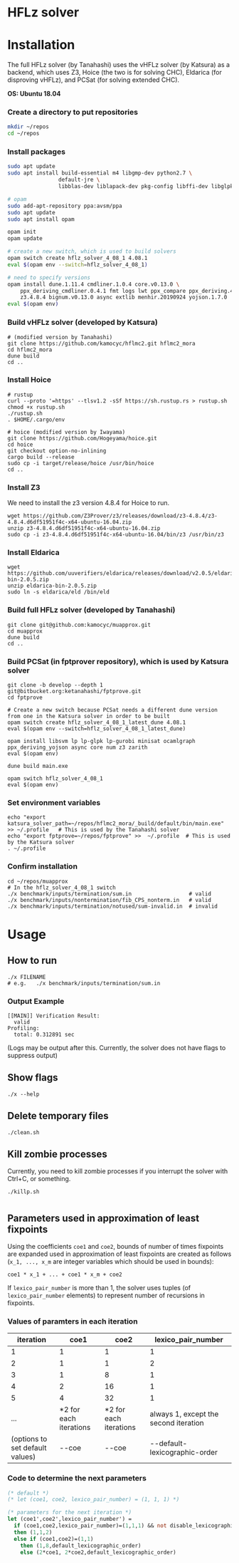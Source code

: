 # HFLz solver

# Installation

The full HFLz solver (by Tanahashi) uses the vHFLz solver (by Katsura) as a backend, which uses Z3, Hoice (the two is for solving CHC), Eldarica (for disproving vHFLz), and PCSat (for solving extended CHC).

**OS: Ubuntu 18.04**

### Create a directory to put repositories

```bash
mkdir ~/repos
cd ~/repos
```

### Install packages

```bash
sudo apt update
sudo apt install build-essential m4 libgmp-dev python2.7 \
                default-jre \
                libblas-dev liblapack-dev pkg-config libffi-dev libglpk-dev

# opam
sudo add-apt-repository ppa:avsm/ppa
sudo apt update
sudo apt install opam

opam init
opam update

# create a new switch, which is used to build solvers
opam switch create hflz_solver_4_08_1 4.08.1
eval $(opam env --switch=hflz_solver_4_08_1)

# need to specify versions
opam install dune.1.11.4 cmdliner.1.0.4 core.v0.13.0 \
    ppx_deriving_cmdliner.0.4.1 fmt logs lwt ppx_compare ppx_deriving.4.5 ppx_let ppx_sexp_conv \
    z3.4.8.4 bignum.v0.13.0 async extlib menhir.20190924 yojson.1.7.0
eval $(opam env)
```

### Build vHFLz solver (developed by Katsura)

```
# (modified version by Tanahashi)
git clone https://github.com/kamocyc/hflmc2.git hflmc2_mora
cd hflmc2_mora
dune build
cd ..
```

### Install Hoice

```
# rustup
curl --proto '=https' --tlsv1.2 -sSf https://sh.rustup.rs > rustup.sh
chmod +x rustup.sh
./rustup.sh
. $HOME/.cargo/env

# hoice (modified version by Iwayama)
git clone https://github.com/Hogeyama/hoice.git
cd hoice
git checkout option-no-inlining
cargo build --release
sudo cp -i target/release/hoice /usr/bin/hoice
cd ..
```

### Install Z3

We need to install the z3 version 4.8.4 for Hoice to run.

```
wget https://github.com/Z3Prover/z3/releases/download/z3-4.8.4/z3-4.8.4.d6df51951f4c-x64-ubuntu-16.04.zip
unzip z3-4.8.4.d6df51951f4c-x64-ubuntu-16.04.zip
sudo cp -i z3-4.8.4.d6df51951f4c-x64-ubuntu-16.04/bin/z3 /usr/bin/z3
```

### Install Eldarica

```
wget https://github.com/uuverifiers/eldarica/releases/download/v2.0.5/eldarica-bin-2.0.5.zip
unzip eldarica-bin-2.0.5.zip
sudo ln -s eldarica/eld /bin/eld
```


### Build full HFLz solver (developed by Tanahashi)

```
git clone git@github.com:kamocyc/muapprox.git
cd muapprox
dune build
cd ..
```


### Build PCSat (in fptprover repository), which is used by Katsura solver

```
git clone -b develop --depth 1 git@bitbucket.org:ketanahashi/fptprove.git
cd fptprove

# Create a new switch because PCSat needs a different dune version from one in the Katsura solver in order to be built
opam switch create hflz_solver_4_08_1_latest_dune 4.08.1
eval $(opam env --switch=hflz_solver_4_08_1_latest_dune)

opam install libsvm lp lp-glpk lp-gurobi minisat ocamlgraph ppx_deriving_yojson async core num z3 zarith
eval $(opam env)

dune build main.exe

opam switch hflz_solver_4_08_1
eval $(opam env)
```

### Set environment variables

```
echo "export katsura_solver_path=~/repos/hflmc2_mora/_build/default/bin/main.exe" >> ~/.profile   # This is used by the Tanahashi solver
echo "export fptprove=~/repos/fptprove" >>  ~/.profile  # This is used by the Katsura solver
. ~/.profile
```

### Confirm installation

```
cd ~/repos/muapprox
# In the hflz_solver_4_08_1 switch
./x benchmark/inputs/termination/sum.in                  # valid
./x benchmark/inputs/nontermination/fib_CPS_nonterm.in   # valid
./x benchmark/inputs/termination/notused/sum-invalid.in  # invalid
```

# Usage

## How to run

```
./x FILENAME
# e.g.   ./x benchmark/inputs/termination/sum.in
```

### Output Example

```
[[MAIN]] Verification Result:
  valid
Profiling:
  total: 0.312891 sec
```

(Logs may be output after this. Currently, the solver does not have flags to suppress output)

## Show flags

``./x --help``

## Delete temporary files

``./clean.sh``

## Kill zombie processes

Currently, you need to kill zombie processes if you interrupt the solver with Ctrl+C, or something.

``./killp.sh``

# 

## Parameters used in approximation of least fixpoints

Using the coefficients ``coe1`` and ``coe2``, bounds of number of times fixpoints are expanded used in approximation of least fixpoints are created as follows (``x_1, ..., x_m`` are integer variables which should be used in bounds):

```
coe1 * x_1 + ... + coe1 * x_m + coe2
```

If ``lexico_pair_number`` is more than 1, the solver uses tuples (of ``lexico_pair_number`` elements) to represent number of recursions in fixpoints.


### Values of paramters in each iteration

| iteration                | coe1                   | coe2                   | lexico_pair_number                    |
|--------------------------|------------------------|------------------------|---------------------------------------|
|                        1 |                      1 |                      1 |                                     1 |
|                        2 |                      1 |                      1 |                                     2 |
|                        3 |                      1 |                      8 |                                     1 |
|                        4 |                      2 |                     16 |                                     1 |
|                        5 |                      4 |                     32 |                                     1 |
|                      ... | *2 for each iterations | *2 for each iterations | always 1, except the second iteration |
| (options to set default values) | --coe                  | --coe                  | --default-lexicographic-order         |

### Code to determine the next parameters

```ocaml
(* default *)
(* let (coe1, coe2, lexico_pair_number) = (1, 1, 1) *)

(* parameters for the next iteration *)
let (coe1',coe2',lexico_pair_number') =
  if (coe1,coe2,lexico_pair_number)=(1,1,1) && not disable_lexicographic
  then (1,1,2)
  else if (coe1,coe2)=(1,1) 
    then (1,8,default_lexicographic_order)
    else (2*coe1, 2*coe2,default_lexicographic_order)
```


